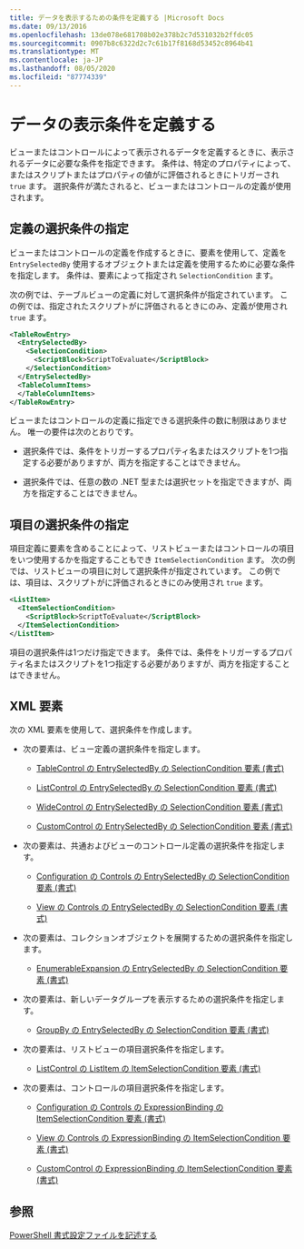 ```yaml
---
title: データを表示するための条件を定義する |Microsoft Docs
ms.date: 09/13/2016
ms.openlocfilehash: 13de078e681708b02e378b2c7d531032b2ffdc05
ms.sourcegitcommit: 0907b8c6322d2c7c61b17f8168d53452c8964b41
ms.translationtype: MT
ms.contentlocale: ja-JP
ms.lasthandoff: 08/05/2020
ms.locfileid: "87774339"
---
```

# <a name="defining-conditions-for-displaying-data"></a>データの表示条件を定義する

ビューまたはコントロールによって表示されるデータを定義するときに、表示されるデータに必要な条件を指定できます。 条件は、特定のプロパティによって、またはスクリプトまたはプロパティの値がに評価されるときにトリガーされ `true` ます。 選択条件が満たされると、ビューまたはコントロールの定義が使用されます。

## <a name="specifying-a-selection-condition-for-a-definition"></a>定義の選択条件の指定

ビューまたはコントロールの定義を作成するときに、要素を使用して、定義を `EntrySelectedBy` 使用するオブジェクトまたは定義を使用するために必要な条件を指定します。 条件は、要素によって指定され `SelectionCondition` ます。

次の例では、テーブルビューの定義に対して選択条件が指定されています。 この例では、指定されたスクリプトがに評価されるときにのみ、定義が使用され `true` ます。

```xml
<TableRowEntry>
  <EntrySelectedBy>
    <SelectionCondition>
      <ScriptBlock>ScriptToEvaluate</ScriptBlock>
    </SelectionCondition>
  </EntrySelectedBy>
  <TableColumnItems>
  </TableColumnItems>
</TableRowEntry>

```

ビューまたはコントロールの定義に指定できる選択条件の数に制限はありません。 唯一の要件は次のとおりです。

- 選択条件では、条件をトリガーするプロパティ名またはスクリプトを1つ指定する必要がありますが、両方を指定することはできません。

- 選択条件では、任意の数の .NET 型または選択セットを指定できますが、両方を指定することはできません。

## <a name="specifying-a-selection-condition-for-an-item"></a>項目の選択条件の指定

項目定義に要素を含めることによって、リストビューまたはコントロールの項目をいつ使用するかを指定することもでき `ItemSelectionCondition` ます。 次の例では、リストビューの項目に対して選択条件が指定されています。 この例では、項目は、スクリプトがに評価されるときにのみ使用され `true` ます。

```xml
<ListItem>
  <ItemSelectionCondition>
    <ScriptBlock>ScriptToEvaluate</ScriptBlock>
  </ItemSelectionCondition>
</ListItem>

```

項目の選択条件は1つだけ指定できます。 条件では、条件をトリガーするプロパティ名またはスクリプトを1つ指定する必要がありますが、両方を指定することはできません。

## <a name="xml-elements"></a>XML 要素

 次の XML 要素を使用して、選択条件を作成します。

- 次の要素は、ビュー定義の選択条件を指定します。

  - [TableControl の EntrySelectedBy の SelectionCondition 要素 (書式)](./selectioncondition-element-for-entryselectedby-for-tablecontrol-format.md)

  - [ListControl の EntrySelectedBy の SelectionCondition 要素 (書式)](./selectioncondition-element-for-entryselectedby-for-listcontrol-format.md)

  - [WideControl の EntrySelectedBy の SelectionCondition 要素 (書式)](./selectioncondition-element-for-entryselectedby-for-widecontrol-format.md)

  - [CustomControl の EntrySelectedBy の SelectionCondition 要素 (書式)](./selectioncondition-element-for-entryselectedby-for-customcontrol-format.md)

- 次の要素は、共通およびビューのコントロール定義の選択条件を指定します。

  - [Configuration の Controls の EntrySelectedBy の SelectionCondition 要素 (書式)](./selectioncondition-element-for-entryselectedby-for-controls-for-configuration-format.md)

  - [View の Controls の EntrySelectedBy の SelectionCondition 要素 (書式)](./selectioncondition-element-for-entryselectedby-for-controls-for-view-format.md)

- 次の要素は、コレクションオブジェクトを展開するための選択条件を指定します。

  - [EnumerableExpansion の EntrySelectedBy の SelectionCondition 要素 (書式)](./selectioncondition-element-for-entryselectedby-for-enumerableexpansion-format.md)

- 次の要素は、新しいデータグループを表示するための選択条件を指定します。

  - [GroupBy の EntrySelectedBy の SelectionCondition 要素 (書式)](./selectioncondition-element-for-entryselectedby-for-groupby-format.md)

- 次の要素は、リストビューの項目選択条件を指定します。

  - [ListControl の ListItem の ItemSelectionCondition 要素 (書式)](./itemselectioncondition-element-for-listitem-for-listcontrol-format.md)

- 次の要素は、コントロールの項目選択条件を指定します。

  - [Configuration の Controls の ExpressionBinding の ItemSelectionCondition 要素 (書式)](./itemselectioncondition-element-for-expressionbinding-for-controls-for-configuration-format.md)

  - [View の Controls の ExpressionBinding の ItemSelectionCondition 要素 (書式)](./itemselectioncondition-element-for-expressionbinding-for-controls-for-view-format.md)

  - [CustomControl の ExpressionBinding の ItemSelectionCondition 要素 (書式)](./itemselectioncondition-element-for-expressionbinding-for-customcontrol-format.md)

## <a name="see-also"></a>参照

[PowerShell 書式設定ファイルを記述する](./writing-a-powershell-formatting-file.md)
